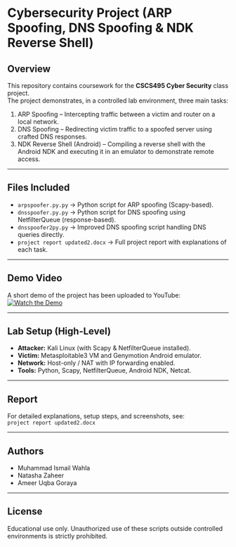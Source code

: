 # Cybersecurity Project (ARP Spoofing, DNS Spoofing & NDK Reverse Shell)

## Overview
This repository contains coursework for the **CSCS495 Cyber Security** class project.  
The project demonstrates, in a controlled lab environment, three main tasks:

1. ARP Spoofing – Intercepting traffic between a victim and router on a local network.
2. DNS Spoofing – Redirecting victim traffic to a spoofed server using crafted DNS responses.
3. NDK Reverse Shell (Android) – Compiling a reverse shell with the Android NDK and executing it in an emulator to demonstrate remote access.



---

## Files Included
- `arpspoofer.py.py` → Python script for ARP spoofing (Scapy-based).
- `dnsspoofer.py.py` → Python script for DNS spoofing using NetfilterQueue (response-based).
- `dnsspoofer2py.py` → Improved DNS spoofing script handling DNS queries directly.
- `project report updated2.docx` → Full project report with explanations of each task.

---

## Demo Video
A short demo of the project has been uploaded to YouTube:  
[![Watch the Demo](https://img.youtube.com/vi/XilTmaAYFCs/0.jpg)](https://youtu.be/XilTmaAYFCs)

---

## Lab Setup (High-Level)
- **Attacker:** Kali Linux (with Scapy & NetfilterQueue installed).  
- **Victim:** Metasploitable3 VM and Genymotion Android emulator.  
- **Network:** Host-only / NAT with IP forwarding enabled.  
- **Tools:** Python, Scapy, NetfilterQueue, Android NDK, Netcat.

---

## Report
For detailed explanations, setup steps, and screenshots, see:  
`project report updated2.docx`

---

## Authors
- Muhammad Ismail Wahla  
- Natasha Zaheer  
- Ameer Uqba Goraya  

---

## License
Educational use only. Unauthorized use of these scripts outside controlled environments is strictly prohibited.
